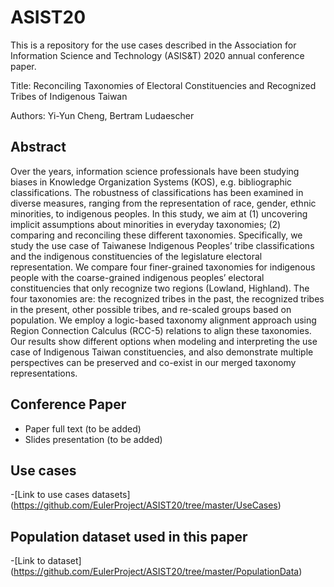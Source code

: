 # ASIST20
This is a repository for the use cases described in the Association for Information Science and Technology (ASIS&T) 2020 annual conference paper.

Title: Reconciling Taxonomies of Electoral Constituencies and Recognized Tribes of Indigenous Taiwan

Authors: Yi-Yun Cheng, Bertram Ludaescher

## Abstract
Over the years, information science professionals have been studying biases in Knowledge Organization Systems (KOS), e.g. bibliographic classifications. The robustness of classifications has been examined in diverse measures, ranging from the representation of race, gender, ethnic minorities, to indigenous peoples. In this study, we aim at (1) uncovering implicit assumptions about minorities in everyday taxonomies; (2) comparing and reconciling these different taxonomies. Specifically, we study the use case of Taiwanese Indigenous Peoples’ tribe classifications and the indigenous constituencies of the legislature electoral representation. We compare four finer-grained taxonomies for indigenous people with the coarse-grained indigenous peoples’ electoral constituencies that only recognize two regions (Lowland, Highland). The four taxonomies are: the recognized tribes in the past, the recognized tribes in the present, other possible tribes, and re-scaled groups based on population. We employ a logic-based taxonomy alignment approach using Region Connection Calculus (RCC-5) relations to align these taxonomies. Our results show different options when modeling and interpreting the use case of Indigenous Taiwan constituencies, and also demonstrate multiple perspectives can be preserved and co-exist in our merged taxonomy representations.


## Conference Paper
- Paper full text (to be added)
- Slides presentation (to be added)


## Use cases
-[Link to use cases datasets] (https://github.com/EulerProject/ASIST20/tree/master/UseCases)

## Population dataset used in this paper

-[Link to dataset] (https://github.com/EulerProject/ASIST20/tree/master/PopulationData)
